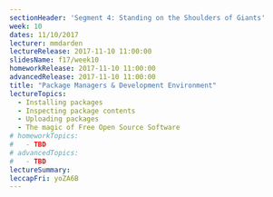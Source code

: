 ```yaml
---
sectionHeader: 'Segment 4: Standing on the Shoulders of Giants'
week: 10
dates: 11/10/2017
lecturer: mmdarden
lectureRelease: 2017-11-10 11:00:00
slidesName: f17/week10
homeworkRelease: 2017-11-10 11:00:00
advancedRelease: 2017-11-10 11:00:00
title: "Package Managers & Development Environment"
lectureTopics:
  - Installing packages
  - Inspecting package contents
  - Uploading packages
  - The magic of Free Open Source Software
# homeworkTopics:
#   - TBD
# advancedTopics:
#   - TBD
lectureSummary:
leccapFri: yoZA6B
---
```

